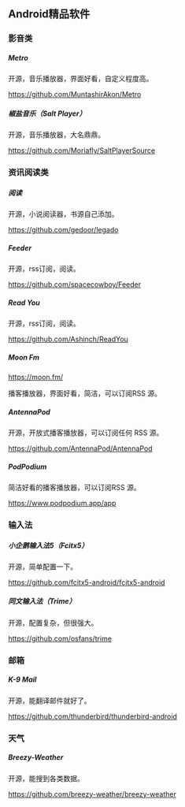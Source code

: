 ## Android精品软件

### 影音类

##### Metro

开源，音乐播放器，界面好看，自定义程度高。

https://github.com/MuntashirAkon/Metro

##### 椒盐音乐（Salt Player）

开源，音乐播放器，大名鼎鼎。

https://github.com/Moriafly/SaltPlayerSource

### 资讯阅读类

##### 阅读

开源，小说阅读器，书源自己添加。

https://github.com/gedoor/legado

##### Feeder

开源，rss订阅，阅读。

https://github.com/spacecowboy/Feeder

##### Read You

开源，rss订阅，阅读。

https://github.com/Ashinch/ReadYou

##### Moon Fm

https://moon.fm/

播客播放器，界面好看，简洁，可以订阅RSS 源。

##### AntennaPod

开源，开放式播客播放器，可以订阅任何 RSS 源。

https://github.com/AntennaPod/AntennaPod

##### PodPodium

简洁好看的播客播放器，可以订阅RSS 源。

https://www.podpodium.app/app

### 输入法

##### 小企鹅输入法5（Fcitx5）

开源，简单配置一下。

https://github.com/fcitx5-android/fcitx5-android

##### 同文输入法（Trime）

开源，配置复杂，但很强大。

https://github.com/osfans/trime

### 邮箱

##### K-9 Mail

开源，能翻译邮件就好了。

https://github.com/thunderbird/thunderbird-android

### 天气

##### Breezy-Weather

开源，能搜到各类数据。

https://github.com/breezy-weather/breezy-weather
